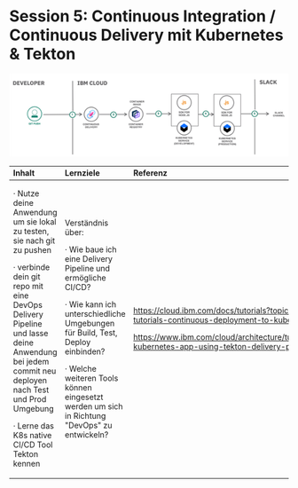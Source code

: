 # Session 5: Continuous Integration / Continuous Delivery mit Kubernetes & Tekton

![](../../.gitbook/assets/image%20%2868%29.png)

<table>
  <thead>
    <tr>
      <th style="text-align:left"><b>Inhalt</b>
      </th>
      <th style="text-align:left"><b>Lernziele</b>
      </th>
      <th style="text-align:left"><b>Referenz</b>
      </th>
    </tr>
  </thead>
  <tbody>
    <tr>
      <td style="text-align:left">
        <p>&#xB7; Nutze deine Anwendung um sie lokal zu testen, sie nach git zu pushen</p>
        <p>&#xB7; verbinde dein git repo mit eine DevOps Delivery Pipeline und lasse
          deine Anwendung bei jedem commit neu deployen nach Test und Prod Umgebung</p>
        <p>&#xB7; Lerne das K8s native CI/CD Tool Tekton kennen</p>
      </td>
      <td style="text-align:left">
        <p>Verst&#xE4;ndnis &#xFC;ber:</p>
        <p>&#xB7; Wie baue ich eine Delivery Pipeline und erm&#xF6;gliche CI/CD?</p>
        <p>&#xB7; Wie kann ich unterschiedliche Umgebungen f&#xFC;r Build, Test,
          Deploy einbinden?</p>
        <p>&#xB7; Welche weiteren Tools k&#xF6;nnen eingesetzt werden um sich in
          Richtung &quot;DevOps&quot; zu entwickeln?</p>
      </td>
      <td style="text-align:left">
        <p><a href="https://cloud.ibm.com/docs/tutorials?topic=solution-tutorials-continuous-deployment-to-kubernetes">https://cloud.ibm.com/docs/tutorials?topic=solution-tutorials-continuous-deployment-to-kubernetes</a>
        </p>
        <p><a href="https://www.ibm.com/cloud/architecture/tutorials/develop-kubernetes-app-using-tekton-delivery-pipelines?task=1">https://www.ibm.com/cloud/architecture/tutorials/develop-kubernetes-app-using-tekton-delivery-pipelines?task=1</a>
        </p>
      </td>
    </tr>
  </tbody>
</table>

